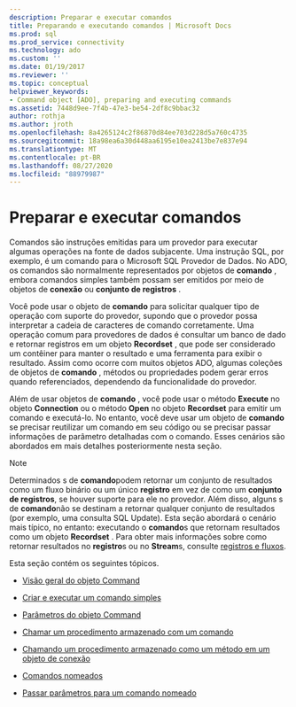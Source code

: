 ```yaml
---
description: Preparar e executar comandos
title: Preparando e executando comandos | Microsoft Docs
ms.prod: sql
ms.prod_service: connectivity
ms.technology: ado
ms.custom: ''
ms.date: 01/19/2017
ms.reviewer: ''
ms.topic: conceptual
helpviewer_keywords:
- Command object [ADO], preparing and executing commands
ms.assetid: 7448d9ee-7f4b-47e3-be54-2df8c9bbac32
author: rothja
ms.author: jroth
ms.openlocfilehash: 8a4265124c2f86870d84ee703d228d5a760c4735
ms.sourcegitcommit: 18a98ea6a30d448aa6195e10ea2413be7e837e94
ms.translationtype: MT
ms.contentlocale: pt-BR
ms.lasthandoff: 08/27/2020
ms.locfileid: "88979987"
---
```

# <a name="preparing-and-executing-commands"></a>Preparar e executar comandos
Comandos são instruções emitidas para um provedor para executar algumas operações na fonte de dados subjacente. Uma instrução SQL, por exemplo, é um comando para o Microsoft SQL Provedor de Dados. No ADO, os comandos são normalmente representados por objetos de **comando** , embora comandos simples também possam ser emitidos por meio de objetos de **conexão** ou **conjunto de registros** .  
  
 Você pode usar o objeto de **comando** para solicitar qualquer tipo de operação com suporte do provedor, supondo que o provedor possa interpretar a cadeia de caracteres de comando corretamente. Uma operação comum para provedores de dados é consultar um banco de dado e retornar registros em um objeto **Recordset** , que pode ser considerado um contêiner para manter o resultado e uma ferramenta para exibir o resultado. Assim como ocorre com muitos objetos ADO, algumas coleções de objetos de **comando** , métodos ou propriedades podem gerar erros quando referenciados, dependendo da funcionalidade do provedor.  
  
 Além de usar objetos de **comando** , você pode usar o método **Execute** no objeto **Connection** ou o método **Open** no objeto **Recordset** para emitir um comando e executá-lo. No entanto, você deve usar um objeto de **comando** se precisar reutilizar um comando em seu código ou se precisar passar informações de parâmetro detalhadas com o comando. Esses cenários são abordados em mais detalhes posteriormente nesta seção.  
  
> [!NOTE]
>  Determinados s de **comando**podem retornar um conjunto de resultados como um fluxo binário ou um único **registro** em vez de como um **conjunto de registros**, se houver suporte para ele no provedor. Além disso, alguns s de **comando**não se destinam a retornar qualquer conjunto de resultados (por exemplo, uma consulta SQL Update). Esta seção abordará o cenário mais típico, no entanto: executando o **comando**s que retornam resultados como um objeto **Recordset** . Para obter mais informações sobre como retornar resultados no **registro**s ou no **Stream**s, consulte [registros e fluxos](../../../ado/guide/data/records-and-streams.md).  
  
 Esta seção contém os seguintes tópicos.  
  
-   [Visão geral do objeto Command](../../../ado/guide/data/command-object-overview.md)  
  
-   [Criar e executar um comando simples](../../../ado/guide/data/creating-and-executing-a-simple-command.md)  
  
-   [Parâmetros do objeto Command](../../../ado/guide/data/command-object-parameters.md)  
  
-   [Chamar um procedimento armazenado com um comando](../../../ado/guide/data/calling-a-stored-procedure-with-a-command.md)  
  
-   [Chamando um procedimento armazenado como um método em um objeto de conexão](../../../ado/guide/data/calling-a-stored-procedure-as-a-method-on-a-connection-object.md)  
  
-   [Comandos nomeados](../../../ado/guide/data/named-commands.md)  
  
-   [Passar parâmetros para um comando nomeado](../../../ado/guide/data/passing-parameters-to-a-named-command.md)
